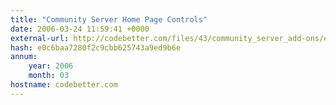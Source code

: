 ```yaml
---
title: "Community Server Home Page Controls"
date: 2006-03-24 11:59:41 +0000
external-url: http://codebetter.com/files/43/community_server_add-ons/entry141468.aspx
hash: e0c6baa7280f2c9cbb625743a9ed9b6e
annum:
    year: 2006
    month: 03
hostname: codebetter.com
---
```



